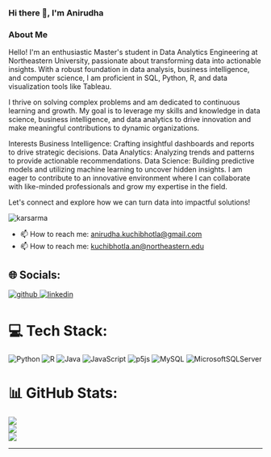 ### Hi there 👋, I'm Anirudha

### About Me
Hello! I'm an enthusiastic Master's student in Data Analytics Engineering at Northeastern University, passionate about transforming data into actionable insights. With a robust foundation in data analysis, business intelligence, and computer science, I am proficient in SQL, Python, R, and data visualization tools like Tableau.

I thrive on solving complex problems and am dedicated to continuous learning and growth. My goal is to leverage my skills and knowledge in data science, business intelligence, and data analytics to drive innovation and make meaningful contributions to dynamic organizations.

Interests
Business Intelligence: Crafting insightful dashboards and reports to drive strategic decisions.
Data Analytics: Analyzing trends and patterns to provide actionable recommendations.
Data Science: Building predictive models and utilizing machine learning to uncover hidden insights.
I am eager to contribute to an innovative environment where I can collaborate with like-minded professionals and grow my expertise in the field.

Let's connect and explore how we can turn data into impactful solutions!




<p align="left"> <img src="https://komarev.com/ghpvc/?username=karsarma&label=Profile%20views&color=0e75b6&style=flat" alt="karsarma" /> </p>



 
- 📫 How to reach me: anirudha.kuchibhotla@gmail.com
- 📫 How to reach me: kuchibhotla.an@northeastern.edu

## 🌐 Socials:
<a href="https://github.com/KARSarma" target="_blank">
<img src=https://img.shields.io/badge/github-%2324292e.svg?&style=for-the-badge&logo=github&logoColor=white alt=github style="margin-bottom: 5px;" />
</a>
<a href="https://www.linkedin.com/in/anirudha-kuchibhotla-86a1241a0/" target="_blank">
<img src=https://img.shields.io/badge/linkedin-%231E77B5.svg?&style=for-the-badge&logo=linkedin&logoColor=white alt=linkedin style="margin-bottom: 5px;" />
</a>

# 💻 Tech Stack:
![Python](https://img.shields.io/badge/python-3670A0?style=for-the-badge&logo=python&logoColor=ffdd54) ![R](https://img.shields.io/badge/r-%23276DC3.svg?style=for-the-badge&logo=r&logoColor=white) ![Java](https://img.shields.io/badge/java-%23ED8B00.svg?style=for-the-badge&logo=java&logoColor=white) ![JavaScript](https://img.shields.io/badge/javascript-%23323330.svg?style=for-the-badge&logo=javascript&logoColor=%23F7DF1E) ![p5js](https://img.shields.io/badge/p5.js-ED225D?style=for-the-badge&logo=p5.js&logoColor=FFFFFF) ![MySQL](https://img.shields.io/badge/mysql-%2300f.svg?style=for-the-badge&logo=mysql&logoColor=white) ![MicrosoftSQLServer](https://img.shields.io/badge/Microsoft%20SQL%20Sever-CC2927?style=for-the-badge&logo=microsoft%20sql%20server&logoColor=white)
# 📊 GitHub Stats:
![](https://github-readme-stats.vercel.app/api?username=KARSarma&theme=dark&hide_border=false&include_all_commits=true&count_private=true)<br/>
![](https://github-readme-streak-stats.herokuapp.com/?user=KARSarma&theme=dark&hide_border=false)<br/>
![](https://github-readme-stats.vercel.app/api/top-langs/?username=KARSarma&theme=dark&hide_border=false&include_all_commits=true&count_private=true&layout=compact)

---


<!-- Proudly created with GPRM ( https://gprm.itsvg.in ) -->
